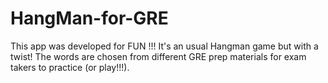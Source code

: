 # HangMan-for-GRE

This app was developed for FUN !!! It's an usual Hangman game but with a twist! The words are chosen from different GRE prep materials for exam takers to practice (or play!!!). 
